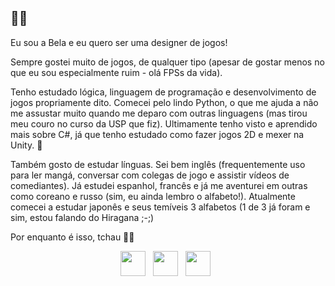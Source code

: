 ## 🙇‍♀️

Eu sou a Bela e eu quero ser uma designer de jogos!

Sempre gostei muito de jogos, de qualquer tipo (apesar de gostar menos no que eu sou especialmente ruim - olá FPSs da vida).

Tenho estudado lógica, linguagem de programação e desenvolvimento de jogos propriamente dito. Comecei pelo lindo Python, o que me ajuda a não me assustar muito quando me deparo com outras linguagens (mas tirou meu couro no curso da USP que fiz). Ultimamente tenho visto e aprendido mais sobre C#, já que tenho estudado como fazer jogos 2D e mexer na Unity. 👾

Também gosto de estudar línguas. Sei bem inglês (frequentemente uso para ler mangá, conversar com colegas de jogo e assistir vídeos de comediantes). Já estudei espanhol, francês e já me aventurei em outras como coreano e russo (sim, eu ainda lembro o alfabeto!). Atualmente comecei a estudar japonês e seus temíveis 3 alfabetos (1 de 3 já foram e sim, estou falando do Hiragana ;-;)

Por enquanto é isso, tchau 🙅‍♀️



<p align="center">
  <img src="https://cdn.jsdelivr.net/gh/devicons/devicon/icons/unity/unity-original.svg" width="40" height="40"/> &nbsp;
  <img src="https://cdn.jsdelivr.net/gh/devicons/devicon/icons/csharp/csharp-original.svg" width="40" height="40"/> &nbsp;
  <img src="https://cdn.jsdelivr.net/gh/devicons/devicon/icons/python/python-original.svg" width="40" height="40"/> &nbsp;
</p>

<!--
**belazevedo/belazevedo** is a ✨ _special_ ✨ repository because its `README.md` (this file) appears on your GitHub profile.

Here are some ideas to get you started:

- 🔭 I’m currently working on ...
- 🌱 I’m currently learning ...
- 👯 I’m looking to collaborate on ...
- 🤔 I’m looking for help with ...
- 💬 Ask me about ...
- 📫 How to reach me: ...
- 😄 Pronouns: ...
- ⚡ Fun fact: ...
-->
